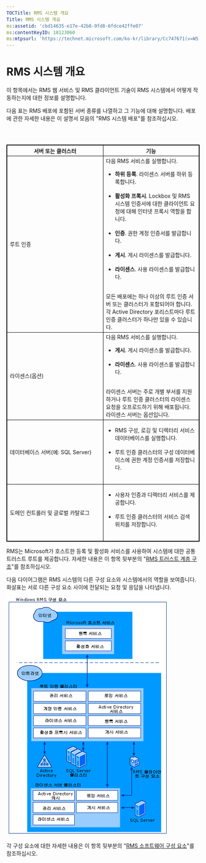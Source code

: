 ```yaml
---
TOCTitle: RMS 시스템 개요
Title: RMS 시스템 개요
ms:assetid: 'cbd14635-e17e-42b8-9fd8-6fdce42ffe07'
ms:contentKeyID: 18123060
ms:mtpsurl: 'https://technet.microsoft.com/ko-kr/library/Cc747671(v=WS.10)'
---
```


RMS 시스템 개요
===============

이 항목에서는 RMS 웹 서비스 및 RMS 클라이언트 기술이 RMS 시스템에서 어떻게 작동하는지에 대한 정보를 설명합니다.

다음 표는 RMS 배포에 포함된 서버 종류를 나열하고 그 기능에 대해 설명합니다. 배포에 관한 자세한 내용은 이 설명서 모음의 "RMS 시스템 배포"를 참조하십시오.

###  

 
<table style="border:1px solid black;">
<colgroup>
<col width="50%" />
<col width="50%" />
</colgroup>
<thead>
<tr class="header">
<th style="border:1px solid black;" >서버 또는 클러스터</th>
<th style="border:1px solid black;" >기능</th>
</tr>
</thead>
<tbody>
<tr class="odd">
<td style="border:1px solid black;">루트 인증</td>
<td style="border:1px solid black;">다음 RMS 서비스를 실행합니다.
<ul>
<li><strong>하위 등록</strong>. 라이센스 서버를 하위 등록합니다.<br />
<br />
</li>
<li><strong>활성화 프록시</strong>. Lockbox 및 RMS 시스템 인증서에 대한 클라이언트 요청에 대해 인터넷 프록시 역할을 합니다.<br />
<br />
</li>
<li><strong>인증</strong>. 권한 계정 인증서를 발급합니다.<br />
<br />
</li>
<li><strong>게시</strong>. 게시 라이센스를 발급합니다.<br />
<br />
</li>
<li><strong>라이센스</strong>. 사용 라이센스를 발급합니다.<br />
<br />
</li>
</ul>
모든 배포에는 하나 이상의 루트 인증 서버 또는 클러스터가 포함되어야 합니다. 각 Active Directory 포리스트마다 루트 인증 클러스터가 하나만 있을 수 있습니다.</td>
</tr>
<tr class="even">
<td style="border:1px solid black;">라이센스(옵션)</td>
<td style="border:1px solid black;">다음 RMS 서비스를 실행합니다.
<ul>
<li><strong>게시</strong>. 게시 라이센스를 발급합니다.<br />
<br />
</li>
<li><strong>라이센스</strong>. 사용 라이센스를 발급합니다.<br />
<br />
</li>
</ul>
라이센스 서버는 주로 개별 부서를 지원하거나 루트 인증 클러스터의 라이센스 요청을 오프로드하기 위해 배포됩니다. 라이센스 서버는 옵션입니다.</td>
</tr>
<tr class="odd">
<td style="border:1px solid black;">데이터베이스 서버(예: SQL Server)</td>
<td style="border:1px solid black;"><ul>
<li>RMS 구성, 로깅 및 디렉터리 서비스 데이터베이스를 실행합니다.<br />
<br />
</li>
<li>루트 인증 클러스터의 구성 데이터베이스에 권한 계정 인증서를 저장합니다.<br />
<br />
</li>
</ul></td>
</tr>
<tr class="even">
<td style="border:1px solid black;">도메인 컨트롤러 및 글로벌 카탈로그</td>
<td style="border:1px solid black;"><ul>
<li>사용자 인증과 디렉터리 서비스를 제공합니다.<br />
<br />
</li>
<li>루트 인증 클러스터의 서비스 검색 위치를 저장합니다.<br />
<br />
</li>
</ul></td>
</tr>
</tbody>
</table>
 

RMS는 Microsoft가 호스트한 등록 및 활성화 서비스를 사용하여 시스템에 대한 공통 트러스트 루트를 제공합니다. 자세한 내용은 이 항목 뒷부분의 "[RMS 트러스트 계층 구조](https://technet.microsoft.com/2d44182f-a653-4383-aba1-dade53f7cf9a)"를 참조하십시오.

다음 다이어그램은 RMS 시스템의 다른 구성 요소와 시스템에서의 역할을 보여줍니다. 화살표는 서로 다른 구성 요소 사이에 전달되는 요청 및 응답을 나타냅니다.

![](images/Cc747671.29138741-d45c-459b-8ead-b9bc3f708dd5(WS.10).gif)

각 구성 요소에 대한 자세한 내용은 이 항목 뒷부분의 "[RMS 소프트웨어 구성 요소](https://technet.microsoft.com/e38a840e-f390-48fd-8354-50108a64f5ca)"를 참조하십시오.
